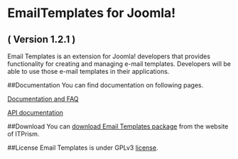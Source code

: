 EmailTemplates for Joomla! 
==========================
( Version 1.2.1 )
--------------------------

Email Templates is an extension for Joomla! developers that provides functionality for creating and managing e-mail templates. Developers will be able to use those e-mail templates in their applications.

##Documentation
You can find documentation on following pages.

[Documentation and FAQ](http://itprism.com/help/115-emailtemplates-info-guide)

[API documentation](http://cdn.itprism.com/api/emailtemplates/index.html)

##Download
You can [download Email Templates package](http://itprism.com/free-joomla-extensions/others/email-templates-manager) from the website of ITPrism.

##License
Email Templates is under GPLv3 [license](https://raw.githubusercontent.com/ITPrism/EmailTemplates/master/LICENSE.txt).